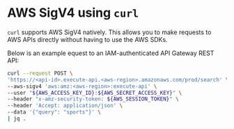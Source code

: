 # AWS SigV4 using `curl`

`curl` supports AWS SigV4 natively. This allows you to make requests to AWS APIs directly without having to use the AWS SDKs.

Below is an example equest to an IAM-authenticated API Gateway REST API:

```bash
curl --request POST \
'https://<api-id>.execute-api.<aws-region>.amazonaws.com/prod/search' \
--aws-sigv4 'aws:amz:<aws-region>:execute-api' \
--user "${AWS_ACCESS_KEY_ID}:${AWS_SECRET_ACCESS_KEY}" \
--header "x-amz-security-token: ${AWS_SESSION_TOKEN}" \
--header 'Accept: application/json' \
--data '{"query": "sports"}' \
| jq .
```
